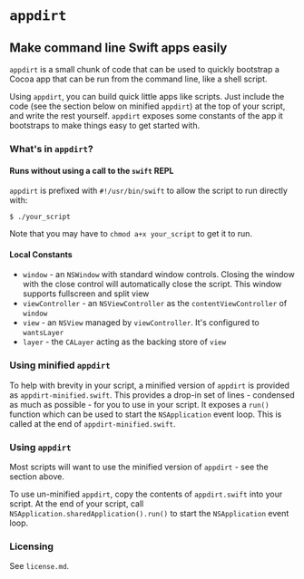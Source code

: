 # `appdirt`
## Make command line Swift apps easily

`appdirt` is a small chunk of code that can be used to quickly bootstrap a Cocoa app that can be run from the command line, like a shell script.

Using `appdirt`, you can build quick little apps like scripts. Just include the code (see the section below on minified `appdirt`) at the top of your script, and write the rest yourself. `appdirt` exposes some constants of the app it bootstraps to make things easy to get started with.

### What's in `appdirt`?

#### Runs without using a call to the `swift` REPL

`appdirt` is prefixed with `#!/usr/bin/swift` to allow the script to run directly with:

    $ ./your_script

Note that you may have to `chmod a+x your_script` to get it to run.

#### Local Constants

 - `window` - an `NSWindow` with standard window controls. Closing the window with the close control will automatically close the script. This window supports fullscreen and split view
 - `viewController` - an `NSViewController` as the `contentViewController` of `window`
 - `view` - an `NSView` managed by `viewController`. It's configured to `wantsLayer`
 - `layer` - the `CALayer` acting as the backing store of `view`

### Using minified `appdirt`

To help with brevity in your script, a minified version of `appdirt` is provided as `appdirt-minified.swift`. This provides a drop-in set of lines - condensed as much as possible - for you to use in your script. It exposes a `run()` function which can be used to start the `NSApplication` event loop. This is called at the end of `appdirt-minified.swift`.

### Using `appdirt`

Most scripts will want to use the minified version of `appdirt` - see the section above.

To use un-minified `appdirt`, copy the contents of `appdirt.swift` into your script. At the end of your script, call `NSApplication.sharedApplication().run()` to start the `NSApplication` event loop.

### Licensing

See `license.md`.

